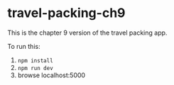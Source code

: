 # travel-packing-ch9

This is the chapter 9 version of the travel packing app.

To run this:

1. `npm install`
2. `npm run dev`
3. browse localhost:5000
